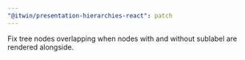 ```yaml
---
"@itwin/presentation-hierarchies-react": patch
---
```


Fix tree nodes overlapping when nodes with and without sublabel are rendered alongside.
